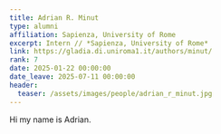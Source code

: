```yaml
---
title: Adrian R. Minut
type: alumni
affiliation: Sapienza, University of Rome
excerpt: Intern // *Sapienza, University of Rome*
link: https://gladia.di.uniroma1.it/authors/minut/
rank: 7
date: 2025-01-22 00:00:00
date_leave: 2025-07-11 00:00:00
header:
  teaser: /assets/images/people/adrian_r_minut.jpg
---
```


Hi my name is Adrian.
